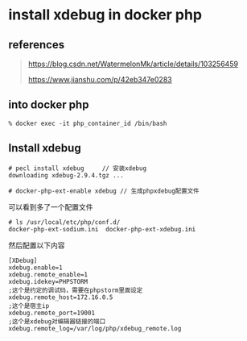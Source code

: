 # install xdebug in docker php

## references

> https://blog.csdn.net/WatermelonMk/article/details/103256459
>
> https://www.jianshu.com/p/42eb347e0283

## into docker php

```
% docker exec -it php_container_id /bin/bash
```

## Install xdebug

```
# pecl install xdebug     // 安装xdebug
downloading xdebug-2.9.4.tgz ...

# docker-php-ext-enable xdebug // 生成phpxdebug配置文件
```

可以看到多了一个配置文件

```
# ls /usr/local/etc/php/conf.d/
docker-php-ext-sodium.ini  docker-php-ext-xdebug.ini
```

然后配置以下内容

```
[XDebug]
xdebug.enable=1
xdebug.remote_enable=1
xdebug.idekey=PHPSTORM 
;这个是约定的调试码，需要在phpstorm里面设定
xdebug.remote_host=172.16.0.5
;这个是宿主ip
xdebug.remote_port=19001  
;这个是xdebug对编辑器链接的端口
xdebug.remote_log=/var/log/php/xdebug_remote.log
```





